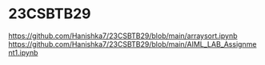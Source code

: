 # 23CSBTB29
https://github.com/Hanishka7/23CSBTB29/blob/main/arraysort.ipynb
https://github.com/Hanishka7/23CSBTB29/blob/main/AIML_LAB_Assignment1.ipynb
